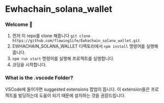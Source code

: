 # Ewhachain_solana_wallet

### **Welcome 👋**
1. 먼저 이 repo를 clone 해줍니다 `git clone https://github.com/flowing1ife/Ewhachain_solana_wallet.git`
2. EWHACHAIN_SOLANA_WALLET 디렉토리에서 `npm install` 명령어를 실행해줍니다.
3. `npm run start` 명령어를 실행해 프로젝트를 실행합니다.
4. 코딩을 시작합니다.

### **What is the .vscode Folder?**
VSCode에 들어가면 suggested extensions 팝업이 뜹니다. 이 extension들은 프로젝트를 빌딩하는데 도움이 되기 때문에 설치하는 것을 권장드립니다.
